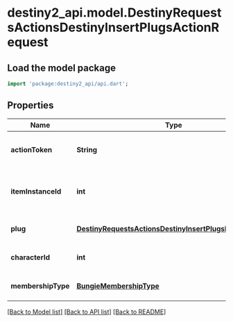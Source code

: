 # destiny2_api.model.DestinyRequestsActionsDestinyInsertPlugsActionRequest

## Load the model package
```dart
import 'package:destiny2_api/api.dart';
```

## Properties
Name | Type | Description | Notes
------------ | ------------- | ------------- | -------------
**actionToken** | **String** | Action token provided by the AwaGetActionToken API call. | [optional] [default to null]
**itemInstanceId** | **int** | The instance ID of the item having a plug inserted. Only instanced items can have sockets. | [optional] [default to null]
**plug** | [**DestinyRequestsActionsDestinyInsertPlugsRequestEntry**](DestinyRequestsActionsDestinyInsertPlugsRequestEntry.md) | The plugs being inserted. | [optional] [default to null]
**characterId** | **int** |  | [optional] [default to null]
**membershipType** | [**BungieMembershipType**](BungieMembershipType.md) |  | [optional] [default to null]

[[Back to Model list]](../README.md#documentation-for-models) [[Back to API list]](../README.md#documentation-for-api-endpoints) [[Back to README]](../README.md)



